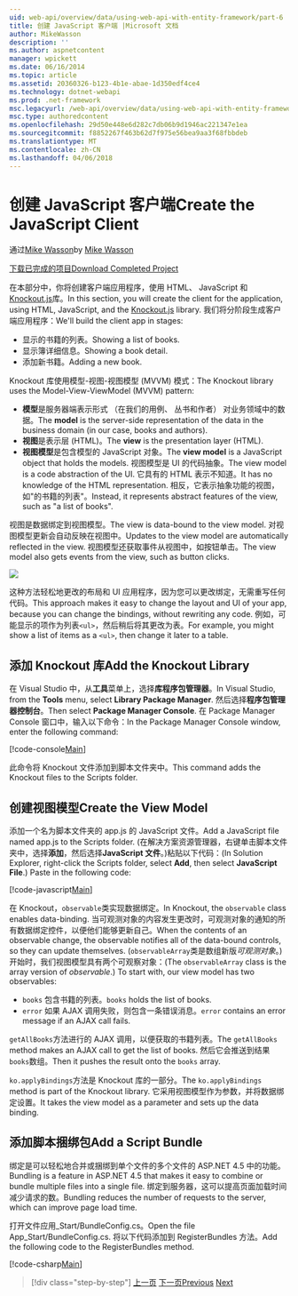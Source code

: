 ```yaml
---
uid: web-api/overview/data/using-web-api-with-entity-framework/part-6
title: 创建 JavaScript 客户端 |Microsoft 文档
author: MikeWasson
description: ''
ms.author: aspnetcontent
manager: wpickett
ms.date: 06/16/2014
ms.topic: article
ms.assetid: 20360326-b123-4b1e-abae-1d350edf4ce4
ms.technology: dotnet-webapi
ms.prod: .net-framework
msc.legacyurl: /web-api/overview/data/using-web-api-with-entity-framework/part-6
msc.type: authoredcontent
ms.openlocfilehash: 29d50e448e6d282c7db06b9d1946ac221347e1ea
ms.sourcegitcommit: f8852267f463b62d7f975e56bea9aa3f68fbbdeb
ms.translationtype: MT
ms.contentlocale: zh-CN
ms.lasthandoff: 04/06/2018
---
```

<a name="create-the-javascript-client"></a><span data-ttu-id="83e3b-102">创建 JavaScript 客户端</span><span class="sxs-lookup"><span data-stu-id="83e3b-102">Create the JavaScript Client</span></span>
====================
<span data-ttu-id="83e3b-103">通过[Mike Wasson](https://github.com/MikeWasson)</span><span class="sxs-lookup"><span data-stu-id="83e3b-103">by [Mike Wasson](https://github.com/MikeWasson)</span></span>

[<span data-ttu-id="83e3b-104">下载已完成的项目</span><span class="sxs-lookup"><span data-stu-id="83e3b-104">Download Completed Project</span></span>](https://github.com/MikeWasson/BookService)

<span data-ttu-id="83e3b-105">在本部分中，你将创建客户端应用程序，使用 HTML、 JavaScript 和[Knockout.js](http://knockoutjs.com/)库。</span><span class="sxs-lookup"><span data-stu-id="83e3b-105">In this section, you will create the client for the application, using HTML, JavaScript, and the [Knockout.js](http://knockoutjs.com/) library.</span></span> <span data-ttu-id="83e3b-106">我们将分阶段生成客户端应用程序：</span><span class="sxs-lookup"><span data-stu-id="83e3b-106">We'll build the client app in stages:</span></span>

- <span data-ttu-id="83e3b-107">显示的书籍的列表。</span><span class="sxs-lookup"><span data-stu-id="83e3b-107">Showing a list of books.</span></span>
- <span data-ttu-id="83e3b-108">显示簿详细信息。</span><span class="sxs-lookup"><span data-stu-id="83e3b-108">Showing a book detail.</span></span>
- <span data-ttu-id="83e3b-109">添加新书籍。</span><span class="sxs-lookup"><span data-stu-id="83e3b-109">Adding a new book.</span></span>

<span data-ttu-id="83e3b-110">Knockout 库使用模型-视图-视图模型 (MVVM) 模式：</span><span class="sxs-lookup"><span data-stu-id="83e3b-110">The Knockout library uses the Model-View-ViewModel (MVVM) pattern:</span></span>

- <span data-ttu-id="83e3b-111">**模型**是服务器端表示形式 （在我们的用例、 丛书和作者） 对业务领域中的数据。</span><span class="sxs-lookup"><span data-stu-id="83e3b-111">The **model** is the server-side representation of the data in the business domain (in our case, books and authors).</span></span>
- <span data-ttu-id="83e3b-112">**视图**是表示层 (HTML)。</span><span class="sxs-lookup"><span data-stu-id="83e3b-112">The **view** is the presentation layer (HTML).</span></span>
- <span data-ttu-id="83e3b-113">**视图模型**是包含模型的 JavaScript 对象。</span><span class="sxs-lookup"><span data-stu-id="83e3b-113">The **view model** is a JavaScript object that holds the models.</span></span> <span data-ttu-id="83e3b-114">视图模型是 UI 的代码抽象。</span><span class="sxs-lookup"><span data-stu-id="83e3b-114">The view model is a code abstraction of the UI.</span></span> <span data-ttu-id="83e3b-115">它具有的 HTML 表示不知道。</span><span class="sxs-lookup"><span data-stu-id="83e3b-115">It has no knowledge of the HTML representation.</span></span> <span data-ttu-id="83e3b-116">相反，它表示抽象功能的视图，如&quot;的书籍的列表&quot;。</span><span class="sxs-lookup"><span data-stu-id="83e3b-116">Instead, it represents abstract features of the view, such as &quot;a list of books&quot;.</span></span>

<span data-ttu-id="83e3b-117">视图是数据绑定到视图模型。</span><span class="sxs-lookup"><span data-stu-id="83e3b-117">The view is data-bound to the view model.</span></span> <span data-ttu-id="83e3b-118">对视图模型更新会自动反映在视图中。</span><span class="sxs-lookup"><span data-stu-id="83e3b-118">Updates to the view model are automatically reflected in the view.</span></span> <span data-ttu-id="83e3b-119">视图模型还获取事件从视图中，如按钮单击。</span><span class="sxs-lookup"><span data-stu-id="83e3b-119">The view model also gets events from the view, such as button clicks.</span></span>

![](part-6/_static/image1.png)

<span data-ttu-id="83e3b-120">这种方法轻松地更改的布局和 UI 应用程序，因为您可以更改绑定，无需重写任何代码。</span><span class="sxs-lookup"><span data-stu-id="83e3b-120">This approach makes it easy to change the layout and UI of your app, because you can change the bindings, without rewriting any code.</span></span> <span data-ttu-id="83e3b-121">例如，可能显示的项作为列表`<ul>`，然后稍后将其更改为表。</span><span class="sxs-lookup"><span data-stu-id="83e3b-121">For example, you might show a list of items as a `<ul>`, then change it later to a table.</span></span>

## <a name="add-the-knockout-library"></a><span data-ttu-id="83e3b-122">添加 Knockout 库</span><span class="sxs-lookup"><span data-stu-id="83e3b-122">Add the Knockout Library</span></span>

<span data-ttu-id="83e3b-123">在 Visual Studio 中，从**工具**菜单上，选择**库程序包管理器**。</span><span class="sxs-lookup"><span data-stu-id="83e3b-123">In Visual Studio, from the **Tools** menu, select **Library Package Manager**.</span></span> <span data-ttu-id="83e3b-124">然后选择**程序包管理器控制台**。</span><span class="sxs-lookup"><span data-stu-id="83e3b-124">Then select **Package Manager Console**.</span></span> <span data-ttu-id="83e3b-125">在 Package Manager Console 窗口中，输入以下命令：</span><span class="sxs-lookup"><span data-stu-id="83e3b-125">In the Package Manager Console window, enter the following command:</span></span>

[!code-console[Main](part-6/samples/sample1.cmd)]

<span data-ttu-id="83e3b-126">此命令将 Knockout 文件添加到脚本文件夹中。</span><span class="sxs-lookup"><span data-stu-id="83e3b-126">This command adds the Knockout files to the Scripts folder.</span></span>

## <a name="create-the-view-model"></a><span data-ttu-id="83e3b-127">创建视图模型</span><span class="sxs-lookup"><span data-stu-id="83e3b-127">Create the View Model</span></span>

<span data-ttu-id="83e3b-128">添加一个名为脚本文件夹的 app.js 的 JavaScript 文件。</span><span class="sxs-lookup"><span data-stu-id="83e3b-128">Add a JavaScript file named app.js to the Scripts folder.</span></span> <span data-ttu-id="83e3b-129">(在解决方案资源管理器，右键单击脚本文件夹中，选择**添加**，然后选择**JavaScript 文件**。)粘贴以下代码：</span><span class="sxs-lookup"><span data-stu-id="83e3b-129">(In Solution Explorer, right-click the Scripts folder, select **Add**, then select **JavaScript File**.) Paste in the following code:</span></span>

[!code-javascript[Main](part-6/samples/sample2.js)]

<span data-ttu-id="83e3b-130">在 Knockout，`observable`类实现数据绑定。</span><span class="sxs-lookup"><span data-stu-id="83e3b-130">In Knockout, the `observable` class enables data-binding.</span></span> <span data-ttu-id="83e3b-131">当可观测对象的内容发生更改时，可观测对象的通知的所有数据绑定控件，以便他们能够更新自己。</span><span class="sxs-lookup"><span data-stu-id="83e3b-131">When the contents of an observable change, the observable notifies all of the data-bound controls, so they can update themselves.</span></span> <span data-ttu-id="83e3b-132">(`observableArray`类是数组新版*可观测对象*。)开始时，我们视图模型具有两个可观察对象：</span><span class="sxs-lookup"><span data-stu-id="83e3b-132">(The `observableArray` class is the array version of *observable*.) To start with, our view model has two observables:</span></span>

- <span data-ttu-id="83e3b-133">`books` 包含书籍的列表。</span><span class="sxs-lookup"><span data-stu-id="83e3b-133">`books` holds the list of books.</span></span>
- <span data-ttu-id="83e3b-134">`error` 如果 AJAX 调用失败，则包含一条错误消息。</span><span class="sxs-lookup"><span data-stu-id="83e3b-134">`error` contains an error message if an AJAX call fails.</span></span>

<span data-ttu-id="83e3b-135">`getAllBooks`方法进行的 AJAX 调用，以便获取的书籍列表。</span><span class="sxs-lookup"><span data-stu-id="83e3b-135">The `getAllBooks` method makes an AJAX call to get the list of books.</span></span> <span data-ttu-id="83e3b-136">然后它会推送到结果`books`数组。</span><span class="sxs-lookup"><span data-stu-id="83e3b-136">Then it pushes the result onto the `books` array.</span></span>

<span data-ttu-id="83e3b-137">`ko.applyBindings`方法是 Knockout 库的一部分。</span><span class="sxs-lookup"><span data-stu-id="83e3b-137">The `ko.applyBindings` method is part of the Knockout library.</span></span> <span data-ttu-id="83e3b-138">它采用视图模型作为参数，并将数据绑定设置。</span><span class="sxs-lookup"><span data-stu-id="83e3b-138">It takes the view model as a parameter and sets up the data binding.</span></span>

## <a name="add-a-script-bundle"></a><span data-ttu-id="83e3b-139">添加脚本捆绑包</span><span class="sxs-lookup"><span data-stu-id="83e3b-139">Add a Script Bundle</span></span>

<span data-ttu-id="83e3b-140">绑定是可以轻松地合并或捆绑到单个文件的多个文件的 ASP.NET 4.5 中的功能。</span><span class="sxs-lookup"><span data-stu-id="83e3b-140">Bundling is a feature in ASP.NET 4.5 that makes it easy to combine or bundle multiple files into a single file.</span></span> <span data-ttu-id="83e3b-141">绑定到服务器，这可以提高页面加载时间减少请求的数。</span><span class="sxs-lookup"><span data-stu-id="83e3b-141">Bundling reduces the number of requests to the server, which can improve page load time.</span></span>

<span data-ttu-id="83e3b-142">打开文件应用\_Start/BundleConfig.cs。</span><span class="sxs-lookup"><span data-stu-id="83e3b-142">Open the file App\_Start/BundleConfig.cs.</span></span> <span data-ttu-id="83e3b-143">将以下代码添加到 RegisterBundles 方法。</span><span class="sxs-lookup"><span data-stu-id="83e3b-143">Add the following code to the RegisterBundles method.</span></span>

[!code-csharp[Main](part-6/samples/sample3.cs)]

> [!div class="step-by-step"]
> <span data-ttu-id="83e3b-144">[上一页](part-5.md)
> [下一页](part-7.md)</span><span class="sxs-lookup"><span data-stu-id="83e3b-144">[Previous](part-5.md)
[Next](part-7.md)</span></span>
